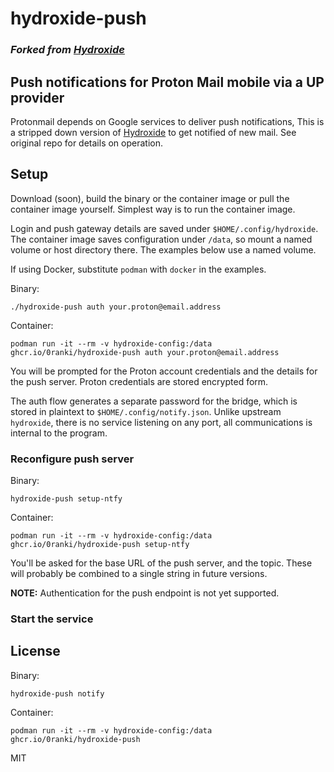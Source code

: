 # hydroxide-push
### *Forked from [Hydroxide](https://github.com/emersion/hydroxide)*

## Push notifications for Proton Mail mobile via a UP provider

Protonmail depends on Google services to deliver push notifications,
This is a stripped down version of [Hydroxide](https://github.com/emersion/hydroxide)
to get notified of new mail. See original repo for details on operation.

## Setup

Download (soon), build the binary or the container image or pull the container image yourself.
Simplest way is to run the container image.

Login and push gateway details are saved under `$HOME/.config/hydroxide`. The container
image saves configuration under `/data`, so mount a named volume or host directory there.
The examples below use a named volume.

If using Docker, substitute `podman` with `docker` in the examples. 

Binary:
```shell
./hydroxide-push auth your.proton@email.address
```
Container:
```shell
podman run -it --rm -v hydroxide-config:/data ghcr.io/0ranki/hydroxide-push auth your.proton@email.address
```
You will be prompted for the Proton account credentials and the details for the push server. Proton credentials are stored encrypted form.

The auth flow generates a separate password for the bridge, which is stored in plaintext
to `$HOME/.config/notify.json`. Unlike upstream `hydroxide`, there is no service listening on any port,
all communications is internal to the program.

### Reconfigure push server
Binary:
```shell
hydroxide-push setup-ntfy
```
Container:
```shell
podman run -it --rm -v hydroxide-config:/data ghcr.io/0ranki/hydroxide-push setup-ntfy
```
You'll be asked for the base URL of the push server, and the topic. These will probably
be combined to a single string in future versions.

**NOTE:** Authentication for the push endpoint is not yet supported.

### Start the service

## License
Binary:
```shell
hydroxide-push notify
```
Container:
```shell
podman run -it --rm -v hydroxide-config:/data ghcr.io/0ranki/hydroxide-push
```
MIT
